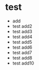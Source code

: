 # test
- add
- test add2
- test add3
- test add4
- test add5
- test add6
- test add7
- test add8
- test add10